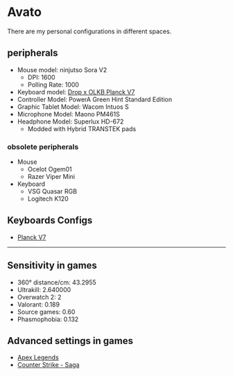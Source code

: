 # Avato
There are my personal configurations in different spaces.
## peripherals
- Mouse model: ninjutso Sora V2
  - DPI: 1600
  - Polling Rate: 1000
- Keyboard model: [Drop x OLKB Planck V7](Personal/Keyboards/Planck/rev7)
- Controller Model: PowerA Green Hint Standard Edition
- Graphic Tablet Model: Wacom Intuos S
- Microphone Model: Maono PM461S
- Headphone Model: Superlux HD-672
  - Modded with Hybrid TRANSTEK pads
### obsolete peripherals
- Mouse
  - Ocelot Ogem01
  - Razer Viper Mini
- Keyboard
  - VSG Quasar RGB
  - Logitech K120
## Keyboards Configs
- [Planck V7](Personal/Keyboards/Planck/rev7)

---

## Sensitivity in games
- 360° distance/cm: 43.2955
- Ultrakill: 2.640000
- Overwatch 2: 2
- Valorant: 0.189
- Source games: 0.60
- Phasmophobia: 0.132

## Advanced settings in games
- [Apex Legends](Personal/Games/Apex_Legends)
- [Counter Strike - Saga](Personal/Games/Counter_Strike)
